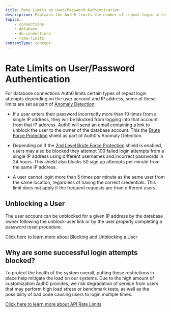 ```yaml
---
title: Rate Limits on User/Password Authentication
description: Explains the Auth0 limits the number of repeat login attempts per user and IP address on database connections.
topics:
    - connections
    - database
    - db-connections
    - rate-limits
contentType: concept
---
```


# Rate Limits on User/Password Authentication

For database connections Auth0 limits certain types of repeat login attempts depending on the user account and IP address, some of these limits are set as part of [Anomaly Detection](/anomaly-detection):

 - If a user enters their password incorrectly more than 10 times from a single IP address, they will be blocked from logging into that account from that IP address. Auth0 will send an email containing a link to unblock the user to the owner of the database account. This the [Brute Force Protection](/anomaly-detection#brute-force-protection) shield as part of Auth0's Anomaly Detection.

 - Depending on if the [2nd Level Brute Force Protection](/anomaly-detection#2nd-level-brute-force-protection) shield is enabled, users may also be blocked they attempt 100 failed login attempts from a single IP address using different usernames and incorrect passwords in 24 hours. This shield also blocks 50 sign up attempts per minute from the same IP address.

 - A user cannot login more than 5 times per minute as the same user from the same location, regardless of having the correct credentials. This limit does not apply if the frequent requests are from different users.

## Unblocking a User

 The user account can be unblocked for a given IP address by the database owner following the unblock-user link or by the user properly completing a password reset procedure.

 [Click here to learn more about Blocking and Unblocking a User](/user-profile#blocking-and-unblocking-a-user)

## Why are some successful login attempts blocked?

To protect the health of the system overall, putting these restrictions in place help mitigate the load on our systems. Due to the high amount of customization Auth0 provides, we risk degradation of service from users that may perform high load stress or benchmark tests, as well as the possibility of bad code causing users to login multiple times.

[Click here to learn more about API Rate Limits](/rate-limits)
